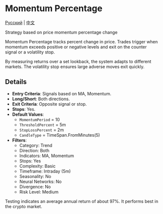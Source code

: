 # Momentum Percentage
[Русский](README_ru.md) | [中文](README_cn.md)
 
Strategy based on price momentum percentage change

Momentum Percentage tracks percent change in price. Trades trigger when momentum exceeds positive or negative levels and exit on the counter signal or a volatility stop.

By measuring returns over a set lookback, the system adapts to different markets. The volatility stop ensures large adverse moves exit quickly.


## Details

- **Entry Criteria**: Signals based on MA, Momentum.
- **Long/Short**: Both directions.
- **Exit Criteria**: Opposite signal or stop.
- **Stops**: Yes.
- **Default Values**:
  - `MomentumPeriod` = 10
  - `ThresholdPercent` = 5m
  - `StopLossPercent` = 2m
  - `CandleType` = TimeSpan.FromMinutes(5)
- **Filters**:
  - Category: Trend
  - Direction: Both
  - Indicators: MA, Momentum
  - Stops: Yes
  - Complexity: Basic
  - Timeframe: Intraday (5m)
  - Seasonality: No
  - Neural Networks: No
  - Divergence: No
  - Risk Level: Medium

Testing indicates an average annual return of about 97%. It performs best in the crypto market.
